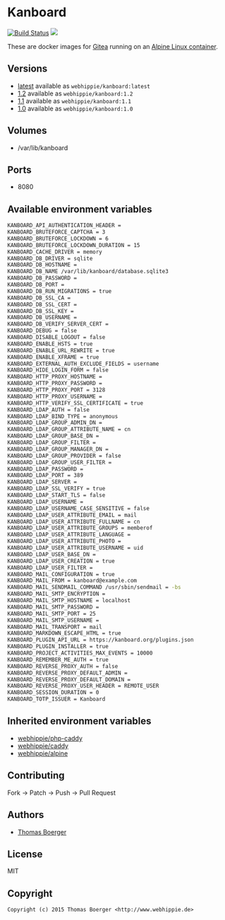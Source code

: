 # Kanboard

[![Build Status](https://cloud.drone.io/api/badges/dockhippie/kanboard/status.svg)](https://cloud.drone.io/dockhippie/kanboard)
[![](https://images.microbadger.com/badges/image/webhippie/kanboard.svg)](https://microbadger.com/images/webhippie/kanboard "Get your own image badge on microbadger.com")

These are docker images for [Gitea](https://kanboard.io/en-us/) running on an [Alpine Linux container](https://registry.hub.docker.com/u/webhippie/alpine/).


## Versions

* [latest](./latest) available as `webhippie/kanboard:latest`
* [1.2](./v1.2) available as `webhippie/kanboard:1.2`
* [1.1](./v1.1) available as `webhippie/kanboard:1.1`
* [1.0](./v1.0) available as `webhippie/kanboard:1.0`


## Volumes

* /var/lib/kanboard


## Ports

* 8080


## Available environment variables

```bash
KANBOARD_API_AUTHENTICATION_HEADER =
KANBOARD_BRUTEFORCE_CAPTCHA = 3
KANBOARD_BRUTEFORCE_LOCKDOWN = 6
KANBOARD_BRUTEFORCE_LOCKDOWN_DURATION = 15
KANBOARD_CACHE_DRIVER = memory
KANBOARD_DB_DRIVER = sqlite
KANBOARD_DB_HOSTNAME =
KANBOARD_DB_NAME /var/lib/kanboard/database.sqlite3
KANBOARD_DB_PASSWORD =
KANBOARD_DB_PORT =
KANBOARD_DB_RUN_MIGRATIONS = true
KANBOARD_DB_SSL_CA =
KANBOARD_DB_SSL_CERT =
KANBOARD_DB_SSL_KEY =
KANBOARD_DB_USERNAME =
KANBOARD_DB_VERIFY_SERVER_CERT =
KANBOARD_DEBUG = false
KANBOARD_DISABLE_LOGOUT = false
KANBOARD_ENABLE_HSTS = true
KANBOARD_ENABLE_URL_REWRITE = true
KANBOARD_ENABLE_XFRAME = true
KANBOARD_EXTERNAL_AUTH_EXCLUDE_FIELDS = username
KANBOARD_HIDE_LOGIN_FORM = false
KANBOARD_HTTP_PROXY_HOSTNAME =
KANBOARD_HTTP_PROXY_PASSWORD =
KANBOARD_HTTP_PROXY_PORT = 3128
KANBOARD_HTTP_PROXY_USERNAME =
KANBOARD_HTTP_VERIFY_SSL_CERTIFICATE = true
KANBOARD_LDAP_AUTH = false
KANBOARD_LDAP_BIND_TYPE = anonymous
KANBOARD_LDAP_GROUP_ADMIN_DN =
KANBOARD_LDAP_GROUP_ATTRIBUTE_NAME = cn
KANBOARD_LDAP_GROUP_BASE_DN =
KANBOARD_LDAP_GROUP_FILTER =
KANBOARD_LDAP_GROUP_MANAGER_DN =
KANBOARD_LDAP_GROUP_PROVIDER = false
KANBOARD_LDAP_GROUP_USER_FILTER =
KANBOARD_LDAP_PASSWORD =
KANBOARD_LDAP_PORT = 389
KANBOARD_LDAP_SERVER =
KANBOARD_LDAP_SSL_VERIFY = true
KANBOARD_LDAP_START_TLS = false
KANBOARD_LDAP_USERNAME =
KANBOARD_LDAP_USERNAME_CASE_SENSITIVE = false
KANBOARD_LDAP_USER_ATTRIBUTE_EMAIL = mail
KANBOARD_LDAP_USER_ATTRIBUTE_FULLNAME = cn
KANBOARD_LDAP_USER_ATTRIBUTE_GROUPS = memberof
KANBOARD_LDAP_USER_ATTRIBUTE_LANGUAGE =
KANBOARD_LDAP_USER_ATTRIBUTE_PHOTO =
KANBOARD_LDAP_USER_ATTRIBUTE_USERNAME = uid
KANBOARD_LDAP_USER_BASE_DN =
KANBOARD_LDAP_USER_CREATION = true
KANBOARD_LDAP_USER_FILTER =
KANBOARD_MAIL_CONFIGURATION = true
KANBOARD_MAIL_FROM = kanboard@example.com
KANBOARD_MAIL_SENDMAIL_COMMAND /usr/sbin/sendmail = -bs
KANBOARD_MAIL_SMTP_ENCRYPTION =
KANBOARD_MAIL_SMTP_HOSTNAME = localhost
KANBOARD_MAIL_SMTP_PASSWORD =
KANBOARD_MAIL_SMTP_PORT = 25
KANBOARD_MAIL_SMTP_USERNAME =
KANBOARD_MAIL_TRANSPORT = mail
KANBOARD_MARKDOWN_ESCAPE_HTML = true
KANBOARD_PLUGIN_API_URL = https://kanboard.org/plugins.json
KANBOARD_PLUGIN_INSTALLER = true
KANBOARD_PROJECT_ACTIVITIES_MAX_EVENTS = 10000
KANBOARD_REMEMBER_ME_AUTH = true
KANBOARD_REVERSE_PROXY_AUTH = false
KANBOARD_REVERSE_PROXY_DEFAULT_ADMIN =
KANBOARD_REVERSE_PROXY_DEFAULT_DOMAIN =
KANBOARD_REVERSE_PROXY_USER_HEADER = REMOTE_USER
KANBOARD_SESSION_DURATION = 0
KANBOARD_TOTP_ISSUER = Kanboard
```


## Inherited environment variables

* [webhippie/php-caddy](https://github.com/dockhippie/php/tree/master/caddy#available-environment-variables)
* [webhippie/caddy](https://github.com/dockhippie/caddy#available-environment-variables)
* [webhippie/alpine](https://github.com/dockhippie/alpine#available-environment-variables)


## Contributing

Fork -> Patch -> Push -> Pull Request


## Authors

* [Thomas Boerger](https://github.com/tboerger)


## License

MIT


## Copyright

```
Copyright (c) 2015 Thomas Boerger <http://www.webhippie.de>
```
